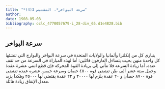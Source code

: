 ```yaml
---
title: "*سرعة البواخر*. المقتبس 3(4)"
author: 
date: 1908-05-03
bibliography: oclc_4770057679-i_28-div_65.d1e4828.bib
---
```




##  سرعة البواخر 


 يتبارى كل من إنكلترا وألمانيا والولايات المتحدة في سرعة البواخر والبوارج التي تنشئها كل واحدة منهن بحيث يتساءل العارفون قائلين: أما لهذه المباراة في السرعة من حد تقف عنده. أما زيادة السرعة فلا تتأتي إلى بزيادة القوة المحركة فإن قطع  اثنتي  عشرة  عقدة وحمل  ستة  عشر  ألف  طن تقتضي قوة  ٤٥٠٠  حصان وسرعة  خمس  عشرة  عقدة تقتضي قوة  ٨٧٠٠  حصان و  ٢٠  عقدة يلزم لها  ٢٠٠٠٠  و  ٢٢  عقدة يقتضي لها  ٢٥٠٠٠  وهكذا يزيد معدل الإنفاق زيادة هائلة. 
